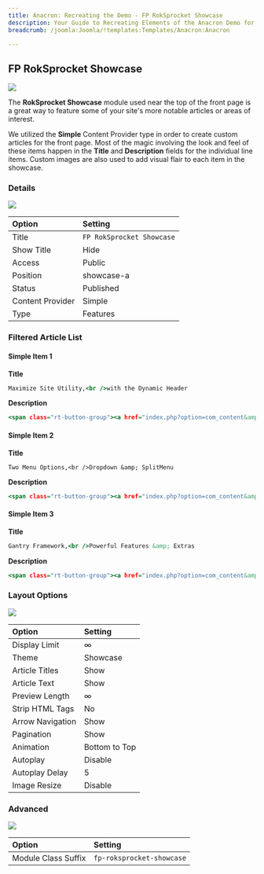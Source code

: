 ```yaml
---
title: Anacron: Recreating the Demo - FP RokSprocket Showcase
description: Your Guide to Recreating Elements of the Anacron Demo for Joomla
breadcrumb: /joomla:Joomla/!templates:Templates/Anacron:Anacron

---
```


FP RokSprocket Showcase
-----

![][demo]

The **RokSprocket Showcase** module used near the top of the front page is a great way to feature some of your site's more notable articles or areas of interest.

We utilized the **Simple** Content Provider type in order to create custom articles for the front page. Most of the magic involving the look and feel of these items happen in the **Title** and **Description** fields for the individual line items. Custom images are also used to add visual flair to each item in the showcase.

### Details

![][demo2]

| Option           | Setting                   |  
| :--------------- | :------------------------ |  
| Title            | `FP RokSprocket Showcase` |  
| Show Title       | Hide                      |  
| Access           | Public                    |  
| Position         | showcase-a                |  
| Status           | Published                 |  
| Content Provider | Simple                    |  
| Type             | Features                  |  

### Filtered Article List

#### Simple Item 1

**Title**

~~~ .html
Maximize Site Utility,<br />with the Dynamic Header
~~~

**Description**

~~~ .html
<span class="rt-button-group"><a href="index.php?option=com_content&amp;view=article&amp;id=1&amp;Itemid=107" class="readon">Read More</a><a href="index.php?option=com_content&amp;view=article&amp;id=1&amp;Itemid=107" class="readon2">Download</a></span>
~~~

#### Simple Item 2

**Title**

~~~
Two Menu Options,<br />Dropdown &amp; SplitMenu
~~~

**Description**

~~~ .html
<span class="rt-button-group"><a href="index.php?option=com_content&amp;view=article&amp;id=5&amp;Itemid=111" class="readon">Read More</a><a href="index.php?option=com_content&amp;view=article&amp;id=5&amp;Itemid=111" class="readon2">Download</a></span>
~~~

#### Simple Item 3

**Title**

~~~ .html
Gantry Framework,<br />Powerful Features &amp; Extras
~~~

**Description**

~~~ .html
<span class="rt-button-group"><a href="index.php?option=com_content&amp;view=article&amp;id=1&amp;Itemid=107" class="readon">Read More</a><a href="index.php?option=com_content&amp;view=article&amp;id=1&amp;Itemid=107" class="readon2">Download</a></span>
~~~

### Layout Options

![][demo3]

| Option           | Setting       |  
| :--------------- | :------------ |  
| Display Limit    | ∞             |  
| Theme            | Showcase      |  
| Article Titles   | Show          |  
| Article Text     | Show          |  
| Preview Length   | ∞             |  
| Strip HTML Tags  | No            |  
| Arrow Navigation | Show          |  
| Pagination       | Show          |  
| Animation        | Bottom to Top |  
| Autoplay         | Disable       |  
| Autoplay Delay   | 5             |  
| Image Resize     | Disable       |  

### Advanced

![][demo4]

| Option              | Setting                   |  
| :------------------ | :------------------------ |  
| Module Class Suffix | `fp-roksprocket-showcase` |  

[demo]: assets/demo_1.jpeg
[demo2]: assets/showcase_1.jpeg
[demo3]: assets/showcase_2.jpeg
[demo4]: assets/showcase_3.jpeg
